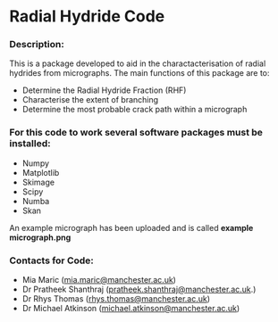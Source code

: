 # Radial Hydride Code

### **Description:**
This is a package developed to aid in the charactacterisation of radial hydrides from micrographs. The main functions of this package are to: 
- Determine the Radial Hydride Fraction (RHF)
- Characterise the extent of branching
- Determine the most probable crack path within a micrograph

### **For this code to work several software packages must be installed:**
- Numpy 
- Matplotlib
- Skimage
- Scipy
- Numba
- Skan

An example micrograph has been uploaded and is called **example micrograph.png**

### **Contacts for Code:** 
- Mia Maric (mia.maric@manchester.ac.uk)
- Dr Pratheek Shanthraj (pratheek.shanthraj@manchester.ac.uk.)
- Dr Rhys Thomas (rhys.thomas@manchester.ac.uk)
- Dr Michael Atkinson (michael.atkinson@manchester.ac.uk)
